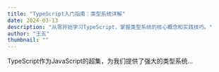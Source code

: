 ```yaml
---
title: "TypeScript入门指南：类型系统详解"
date: 2024-03-13
description: "从零开始学习TypeScript，掌握类型系统的核心概念和实践技巧。"
author: "王五"
thumbnail: ""
---
```


TypeScript作为JavaScript的超集，为我们提供了强大的类型系统... 